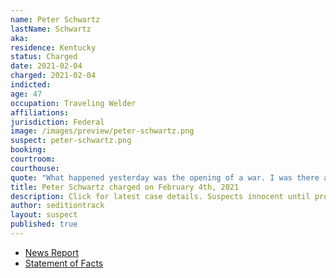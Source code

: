 ```yaml
---
name: Peter Schwartz
lastName: Schwartz
aka:
residence: Kentucky
status: Charged
date: 2021-02-04
charged: 2021-02-04
indicted:
age: 47
occupation: Traveling Welder
affiliations:
jurisdiction: Federal
image: /images/preview/peter-schwartz.png
suspect: peter-schwartz.png
booking:
courtroom:
courthouse:
quote: "What happened yesterday was the opening of a war. I was there and whether people will acknowledge it or not we are now at war."
title: Peter Schwartz charged on February 4th, 2021
description: Click for latest case details. Suspects innocent until proven guilty.
author: seditiontrack
layout: suspect
published: true
---
```

- [News Report](https://www.post-gazette.com/news/crime-courts/2021/02/04/peter-schwartz-us-capitol-riots-arrest-uniontown-kentucky/stories/202102040169)
- [Statement of Facts](https://www.justice.gov/usao-dc/case-multi-defendant/file/1364696/download)
